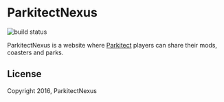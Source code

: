 # ParkitectNexus

![build status](https://travis-ci.org/ParkitectNexus/Website.svg?branch=develop "Build Status")

ParkitectNexus is a website where [Parkitect](http://www.themeparkitect.com/) players can share their mods, coasters and parks.

## License

Copyright 2016, ParkitectNexus
